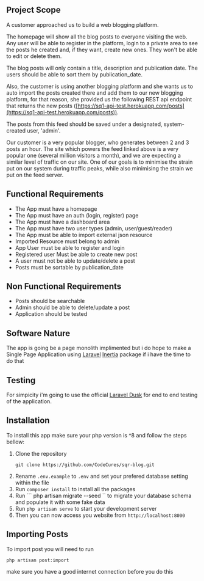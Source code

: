 ## Project Scope

A customer approached us to build a web blogging platform.

The homepage will show all the blog posts to everyone visiting the web. Any user will be able to register in the platform, login to a private area to see the posts he created and, if they want, create new ones. They won't be able to edit or delete them.

The blog posts will only contain a title, description and publication date. The users should be able to sort them by publication_date.

Also, the customer is using another blogging platform and she wants us to auto import the posts created there and add them to our new blogging platform, for that reason, she provided us the following REST api endpoint that returns the new posts ([https://sq1-api-test.herokuapp.com/posts](https://sq1-api-test.herokuapp.com/posts)). 

The posts from this feed should be saved under a designated, system-created user, 'admin'.

Our customer is a very popular blogger, who generates between 2 and 3 posts an hour. The site which powers the feed linked above is a very popular one (several million visitors a month), and we are expecting a similar level of traffic on our site. One of our goals is to minimise the strain put on our system during traffic peaks, while also minimising the strain we put on the feed server.

## Functional Requirements

- The App must have a homepage
- The App must have an auth (login, register) page
- The App must have a dashboard area
- The App must have two user types (admin, user/guest/reader)
- The App must be able to import external json resource
- Imported Resource must belong to admin
- App User must be able to register and login
- Registered user Must be able to create new post
- A user must not be able to update/delete a post
- Posts must be sortable by publication_date

## Non Functional Requirements

- Posts should be searchable
- Admin should be able to delete/update a post
- Application should be tested

## Software Nature
The app is going be a page monolith implimented but i do hope to make a Single Page Application using [Laravel](https://laravel.com/) [Inertia](https://inertiajs.com) package if i have the time to do that



## Testing
For simpicity i'm going to use the official [Laravel Dusk](https://laravel.com/docs/8.x/dusk) for end to end testing of the application.

## Installation
To install this app make sure your php version is ^8 and follow the steps bellow:

1. Clone the repository
    ```
    git clone https://github.com/CodeCures/sqr-blog.git
    ```
2. Rename ``` .env.example ``` to ``` .env ``` and set your prefered database setting within the file
3. Run ``` composer install ``` to install all the packages
4. Run ``` php artisan migrate --seed `` to migrate your database schema and populate it with some fake data
5. Run ``` php artisan serve ``` to start your development server
6. Then you can now access you website from ``` http://localhost:8000 ```

## Importing Posts
To import post you will need to run 
```
php artisan post:import
```
make sure you have a good internet connection before you do this

